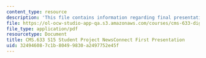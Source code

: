 ```yaml
---
content_type: resource
description: 'This file contains information regarding final presentation. '
file: https://ol-ocw-studio-app-qa.s3.amazonaws.com/courses/cms-633-digital-humanities-spring-2015/324946087c1b80499830a2497752e45f_MITCMS_633S15_FinalPres.pdf
file_type: application/pdf
resourcetype: Document
title: CMS.633 S15 Student Project NewsConnect First Presentation
uid: 32494608-7c1b-8049-9830-a2497752e45f
---
```

